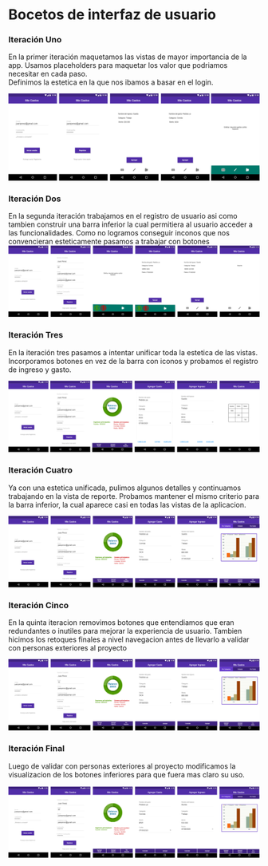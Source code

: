 # Bocetos de interfaz de usuario

### Iteración Uno
En la primer iteración maquetamos las vistas de mayor importancia de la app.
Usamos placeholders para maquetar los valor que podriamos necesitar en cada paso.<br>
Definimos la estetica en la que nos ibamos a basar en el login.

![alt Primera Iteración UI](../assets/PrimeraIteracion.png "Primera Iteración UI")

### Iteración Dos
En la segunda iteración trabajamos en el registro de usuario asi como tambien construir 
una barra inferior la cual permitiera al usuario acceder a las funcionalidades.
Como no logramos conseguir inconos que nos convencieran esteticamente pasamos a trabajar con botones
![alt Segunda Iteración UI](../assets/SegundaIteracion.png "Segunda Iteración UI")

### Iteración Tres
En la iteración tres pasamos a intentar unificar toda la estetica de las vistas.
Incorporamos botones en vez de la barra con iconos y probamos el registro de ingreso y gasto.

![alt Tercera Iteración UI](../assets/TerceraIteracion.png "Tercera Iteración UI")

### Iteración Cuatro
Ya con una estetica unificada, pulimos algunos detalles y continuamos trabajando en la vista de reporte.
Probamos mantener el mismo criterio para la barra inferior, la cual aparece casi en todas las vistas de la aplicacion.

![alt Cuarta Iteración UI](../assets/CuartaIteracion.png "Cuarta Iteración UI")
### Iteración Cinco
En la quinta iteracion removimos botones que entendiamos que eran redundantes o inutiles para mejorar la experiencia de usuario.
Tambien hicimos los retoques finales a nivel navegacion antes de llevarlo a validar con personas exteriores al proyecto

![alt Quinta Iteración UI](../assets/QuintaIteracion.png "Quinta Iteración UI")

### Iteración Final
Luego de validar con personas exteriores al proyecto modificamos la visualizacion de los botones inferiores para que fuera mas claro su uso.

![alt Iteración Final UI](../assets/IteracionFinal.png "Iteración Final UI")
